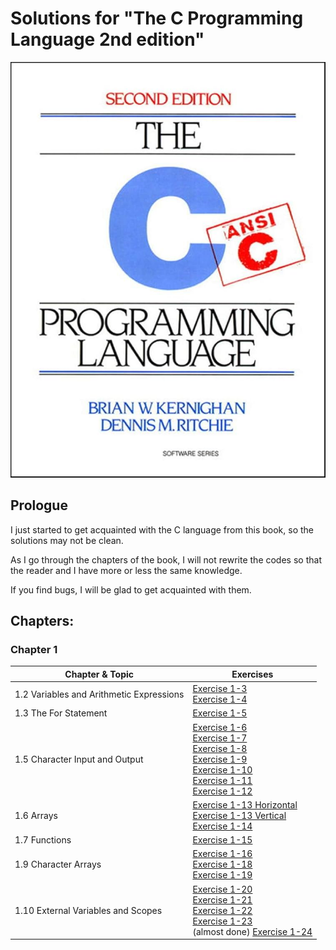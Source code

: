 # Solutions for  "The C Programming Language 2nd edition"

![book](Images/book.jpg)

## Prologue

I just started to get acquainted with the C language from this book, so the solutions may not be 
clean. 

As I go through the chapters of the book, I will not rewrite the codes so that the reader and I have more or less the same knowledge.

If you find bugs, I will be glad to get acquainted with them.


## Chapters:

### Chapter 1

| Chapter & Topic                          | Exercises                                                                                                                                                                                                                                                             |
| ---------------------------------------- | --------------------------------------------------------------------------------------------------------------------------------------------------------------------------------------------------------------------------------------------------------------------- |
| 1.2 Variables and Arithmetic Expressions | [Exercise 1-3](Chapter%201/1.3.c)<br>[Exercise 1-4](Chapter%201/1.4.c)                                                                                                                                                                                                |
| 1.3 The For Statement                    | [Exercise 1-5](Chapter%201/1.5.c)                                                                                                                                                                                                                                     |
| 1.5 Character Input and Output           | [Exercise 1-6](Chapter%201/1.6.c)<br>[Exercise 1-7](Chapter%201/1.7.c)<br>[Exercise 1-8](Chapter%201/1.8.c)<br>[Exercise 1-9](Chapter%201/1.9.c)<br>[Exercise 1-10](Chapter%201/1.10.c)<br>[Exercise 1-11](Chapter%201/1.11.c)<br>[Exercise 1-12](Chapter%201/1.12.c) |
| 1.6 Arrays                               | [Exercise 1-13 Horizontal](Chapter%201/1.13.h.c)<br>[Exercise 1-13 Vertical](Chapter%201/1.13.v.c)<br>[Exercise 1-14](Chapter%201/1.14.c)                                                                                                                             |
| 1.7 Functions                            | [Exercise 1-15](Chapter%201/1.15.c)                                                                                                                                                                                                                                   |
| 1.9 Character Arrays                     | [Exercise 1-16](Chapter%201/1.16.c)<br>[Exercise 1-18](Chapter%201/1.18.c)<br>[Exercise 1-19](Chapter%201/1.19.c)                                                                                                                                                     |
| 1.10 External Variables and Scopes       | [Exercise 1-20](Chapter%201/1.20.c)<br>[Exercise 1-21](Chapter%201/1.21.c)<br>[Exercise 1-22](Chapter%201/1.22.c)<br>[Exercise 1-23](Chapter%201/1.23.c)<br>(almost done) [Exercise 1-24](Chapter%201/1.24.c)                                                         |


